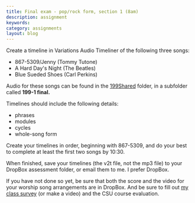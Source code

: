 ```yaml
---
title: Final exam - pop/rock form, section 1 (8am)
description: assignment
keywords: 
category: assignments
layout: blog
---
```


Create a timeline in Variations Audio Timeliner of the following three songs:

- 867-5309/Jenny (Tommy Tutone)  
- A Hard Day's Night (The Beatles)  
- Blue Sueded Shoes (Carl Perkins)

Audio for these songs can be found in the [199Shared][share] folder, in a subfolder called **199-1 final.**

Timelines should include the following details:

- phrases  
- modules  
- cycles  
- whole-song form

Create your timelines in order, beginning with 867-5309, and do your best to complete at least the first two songs by 10:30.

When finished, save your timelines (the v2t file, not the mp3 file) to your DropBox assessment folder, or email them to me. I prefer DropBox.

If you have not done so yet, be sure that both the score and the video for your worship song arrangements are in DropBox. And be sure to fill out [my class survey][survey] (or make a video) and the CSU course evaluation.


[share]: https://www.dropbox.com/sh/omndwi56cmizz7r/JBH7G88bch
[survey]: http://www.surveymonkey.com/s/Q5MV2LW